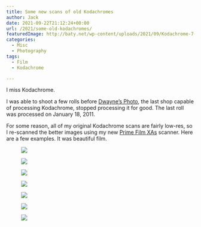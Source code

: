 ```yaml
---
title: Some new scans of old Kodachromes
author: Jack
date: 2021-09-22T21:12:24+00:00
url: /2021/some-old-kodachromes/
featuredImage: http://baty.net/wp-content/uploads/2021/09/Kodachrome-7-1.jpg
categories:
  - Misc
  - Photography
tags:
  - Film
  - Kodachrome

---
```

 

I miss Kodachrome.

I was able to shoot a few rolls before [Dwayne&#8217;s Photo][1], the last shop capable of processing Kodachrome, stopped processing it for good. The last roll was processed on January 18, 2011.

For some reason, all of my original Kodachrome scans are fairly low-res, so I re-scanned the better images using my new [Prime Film XAs][2] scanner. Here are a few examples. It was beautiful film.<figure class="wp-block-image kg-card kg-image-card kg-width-wide">

![][3] </figure> <figure class="wp-block-image kg-card kg-image-card kg-width-wide">![][4]</figure> <figure class="wp-block-image kg-card kg-image-card kg-width-wide">![][5]</figure> <figure class="wp-block-image kg-card kg-image-card kg-width-wide">![][6]</figure> <figure class="wp-block-image kg-card kg-image-card kg-width-wide">![][7]</figure> <figure class="wp-block-image kg-card kg-image-card kg-width-wide">![][8]</figure> <figure class="wp-block-image kg-card kg-image-card kg-width-wide">![][9]</figure>

 [1]: https://en.wikipedia.org/wiki/Dwayne%27s_Photo
 [2]: https://www.bhphotovideo.com/c/product/1434257-REG/pacific_image_primefilm_xas_scanner.html
 [3]: http://baty.net/content/images/2021/09/Kodachrome--13-.jpg
 [4]: http://baty.net/content/images/2021/09/Kodachrome--19-.jpg
 [5]: http://baty.net/content/images/2021/09/Kodachrome--21-.jpg
 [6]: http://baty.net/content/images/2021/09/Kodachrome--22-.jpg
 [7]: http://baty.net/content/images/2021/09/Kodachrome--32-.jpg
 [8]: http://baty.net/content/images/2021/09/Kodachrome--29-.jpg
 [9]: http://baty.net/content/images/2021/09/Kodachrome--24-.jpg